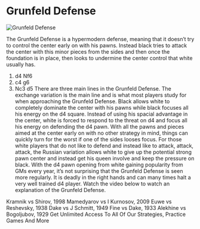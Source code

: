 # Grunfeld Defense

![Grunfeld Defense](https://www.thechesswebsite.com/wp-content/uploads/2012/07/grunfeld.jpg)


The Grunfeld Defense is a hypermodern defense, meaning that it doesn’t try to control the center early on with his pawns. Instead black tries to attack the center with this minor pieces from the sides and then once the foundation is in place, then looks to undermine the center control that white usually has.
1. d4 Nf6
2. c4 g6
3. Nc3 d5
There are three main lines in the Grunfeld Defense. The exchange variation is the main line and is what most players study for when approaching the Grunfeld Defense. Black allows white to completely dominate the center with his pawns while black focuses all his energy on the d4 square. Instead of using his spacial advantage in the center, white is forced to respond to the threat on d4 and focus all his energy on defending the d4 pawn. With all the pawns and pieces aimed at the center early on with no other strategy in mind, things can quickly turn for the worst if one of the sides looses focus.
For those white players that do not like to defend and instead like to attack, attack, attack, the Russian variation allows white to give up the potential strong pawn center and instead get his queen involve and keep the pressure on black.
With the d4 pawn opening from white gaining popularity from GMs every year, it’s not surprising that the Grunfeld Defense is seen more regularly. It is deadly in the right hands and can many times halt a very well trained d4 player.
Watch the video below to watch an explanation of the Grunfeld Defense.




Kramnik vs Shirov, 1998
Mamedyarov vs I Kurnosov, 2009
Euwe vs Reshevsky, 1938
Dake vs J Schmitt, 1949
Fine vs Dake, 1933
Alekhine vs Bogoljubov, 1929
Get Unlimited Access To All Of Our Strategies, Practice Games And More